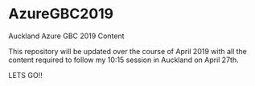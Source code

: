 # AzureGBC2019
Auckland Azure GBC 2019 Content

This repository will be updated over the course of April 2019 with all the content required to follow my 10:15 session in Auckland on April 27th.

LETS GO!!